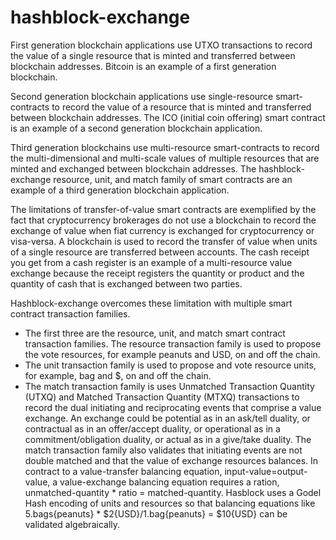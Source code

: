# hashblock-exchange
First generation blockchain applications use UTXO transactions to record the value of a single resource that is minted and transferred between blockchain addresses. Bitcoin is an example of a first generation blockchain.

Second generation blockchain applications use single-resource smart-contracts to record the value of a resource that is minted and transferred between blockchain addresses. The ICO (initial coin offering) smart contract is an example of a second generation blockchain application.

Third generation blockchains use multi-resource smart-contracts to record the multi-dimensional and multi-scale values of multiple resources that are minted and exchanged between blockchain addresses. The hashblock-exchange resource, unit, and match family of smart contracts are an example of a third generation blockchain application.

The limitations of transfer-of-value smart contracts are exemplified by the fact that cryptocurrency brokerages do not use a blockchain to record the exchange of value when fiat currency is exchanged for cryptocurrency or visa-versa. A blockchain is used to record the transfer of value when units of a single resource are transferred between accounts. The cash receipt you get from a cash register is an example of a multi-resource value exchange because the receipt registers the quantity or product and the quantity of cash that is exchanged between two parties.

Hashblock-exchange overcomes these limitation with multiple smart contract transaction families. 

* The first three are the resource, unit, and match smart contract transaction families. The resource transaction family is used to propose the vote resources, for example peanuts and USD, on and off the chain. 
* The unit transaction family is used to propose and vote resource units, for example, bag and $, on and off the chain. 
* The match transaction family is uses Unmatched Transaction Quantity (UTXQ) and Matched Transaction Quantity (MTXQ) transactions to record the dual initiating and reciprocating events that comprise a value exchange. An exchange could be potential as in an ask/tell duality, or contractual as in an offer/accept duality, or operational as in a commitment/obligation duality, or actual as in a give/take duality.  The match transaction family also validates that initiating events are not double matched and that the value of exchange resources balances. In contract to a value-transfer balancing equation, input-value=output-value, a value-exchange balancing equation requires a ration, unmatched-quantity * ratio = matched-quantity. Hasblock uses a Godel Hash encoding of units and resources so that balancing equations like 5.bags{peanuts} * $2{USD}/1.bag{peanuts} = $10{USD} can be validated algebraically.


